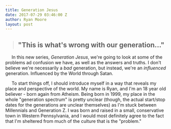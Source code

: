 ```yaml
---
title: Generation Jesus
date: 2017-07-29 03:46:00 Z
author: Ryan Moore
layout: post
---
```


> ## "This is what's wrong with our generation..."

     In this new series, *Generation Jesus*, we're going to look at some of the problems ad confusion we have, as well as the answers and truths. I don't believe we're necessarily a *bad* generation, but instead, we're an *influenced* generation. Influenced by the World through Satan.

     To start things off, I should introduce myself in a way that reveals my place and perspective of the world. My name is Ryan, and I'm an 18 year old believer - born again from Atheism. Being born in 1999, my place in the whole "generation spectrum" is pretty unclear (though, the actual start/stop dates for the generations are unclear themselves) as I'm stuck between Millennials and Generation Z. I was born and raised in a small, conservative town in Western Pennsylvania, and I would most definitely agree to the fact that I'm sheltered from much of the culture that is the "problem."

&nbsp;&nbsp;&nbsp;&nbsp;&nbsp;&nbsp;